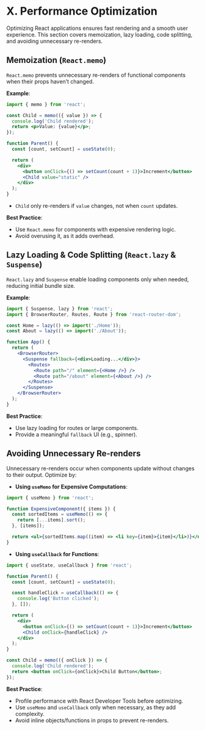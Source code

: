 # X. Performance Optimization

Optimizing React applications ensures fast rendering and a smooth user experience. This section covers memoization, lazy loading, code splitting, and avoiding unnecessary re-renders.

## Memoization (`React.memo`)

`React.memo` prevents unnecessary re-renders of functional components when their props haven’t changed.

**Example**:
```jsx
import { memo } from 'react';

const Child = memo(({ value }) => {
  console.log('Child rendered');
  return <p>Value: {value}</p>;
});

function Parent() {
  const [count, setCount] = useState(0);

  return (
    <div>
      <button onClick={() => setCount(count + 1)}>Increment</button>
      <Child value="static" />
    </div>
  );
}
```

- `Child` only re-renders if `value` changes, not when `count` updates.

**Best Practice**:
- Use `React.memo` for components with expensive rendering logic.
- Avoid overusing it, as it adds overhead.

## Lazy Loading & Code Splitting (`React.lazy` & `Suspense`)

`React.lazy` and `Suspense` enable loading components only when needed, reducing initial bundle size.

**Example**:
```jsx
import { Suspense, lazy } from 'react';
import { BrowserRouter, Routes, Route } from 'react-router-dom';

const Home = lazy(() => import('./Home'));
const About = lazy(() => import('./About'));

function App() {
  return (
    <BrowserRouter>
      <Suspense fallback={<div>Loading...</div>}>
        <Routes>
          <Route path="/" element={<Home />} />
          <Route path="/about" element={<About />} />
        </Routes>
      </Suspense>
    </BrowserRouter>
  );
}
```

**Best Practice**:
- Use lazy loading for routes or large components.
- Provide a meaningful `fallback` UI (e.g., spinner).

## Avoiding Unnecessary Re-renders

Unnecessary re-renders occur when components update without changes to their output. Optimize by:

- **Using `useMemo` for Expensive Computations**:
```jsx
import { useMemo } from 'react';

function ExpensiveComponent({ items }) {
  const sortedItems = useMemo(() => {
    return [...items].sort();
  }, [items]);

  return <ul>{sortedItems.map((item) => <li key={item}>{item}</li>)}</ul>;
}
```

- **Using `useCallback` for Functions**:
```jsx
import { useState, useCallback } from 'react';

function Parent() {
  const [count, setCount] = useState(0);

  const handleClick = useCallback(() => {
    console.log('Button clicked');
  }, []);

  return (
    <div>
      <button onClick={() => setCount(count + 1)}>Increment</button>
      <Child onClick={handleClick} />
    </div>
  );
}

const Child = memo(({ onClick }) => {
  console.log('Child rendered');
  return <button onClick={onClick}>Child Button</button>;
});
```

**Best Practice**:
- Profile performance with React Developer Tools before optimizing.
- Use `useMemo` and `useCallback` only when necessary, as they add complexity.
- Avoid inline objects/functions in props to prevent re-renders.